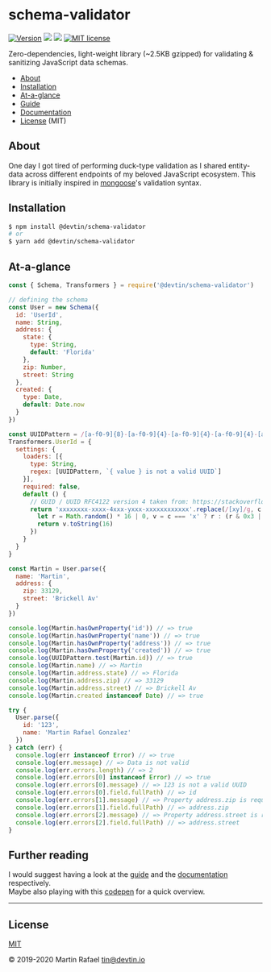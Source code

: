 # schema-validator
<a href="https://www.npmjs.com/package/@devtin/schema-validator"><img src="https://img.shields.io/npm/v/@devtin/schema-validator.svg" alt="Version"></a>
![](https://img.shields.io/badge/coverage-94%25-green)
![](https://github.com/devtin/schema-validator/workflows/tests/badge.svg)
[![MIT license](http://img.shields.io/badge/License-MIT-brightgreen.svg)](http://opensource.org/licenses)

Zero-dependencies, light-weight library (~2.5KB gzipped) for validating & sanitizing JavaScript data schemas.  

- [About](#about)
- [Installation](#installation)
- [At-a-glance](#at-a-glance)
- [Guide](./guide)
- [Documentation](/DOCS.md)
- [License](#license) (MIT)

## About

One day I got tired of performing duck-type validation as I shared entity-data across different endpoints of my beloved
JavaScript ecosystem. This library is initially inspired in [mongoose](https://mongoosejs.com)'s validation syntax. 

## Installation

```sh
$ npm install @devtin/schema-validator
# or
$ yarn add @devtin/schema-validator
```

## At-a-glance

```js
const { Schema, Transformers } = require('@devtin/schema-validator')

// defining the schema
const User = new Schema({
  id: 'UserId',
  name: String,
  address: {
    state: {
      type: String,
      default: 'Florida'
    },
    zip: Number,
    street: String
  },
  created: {
    type: Date,
    default: Date.now
  }
})

const UUIDPattern = /[a-f0-9]{8}-[a-f0-9]{4}-[a-f0-9]{4}-[a-f0-9]{4}-[a-f0-9]{12}/
Transformers.UserId = {
  settings: {
    loaders: [{
      type: String,
      regex: [UUIDPattern, `{ value } is not a valid UUID`]
    }],
    required: false,
    default () {
      // GUID / UUID RFC4122 version 4 taken from: https://stackoverflow.com/a/2117523/1064165
      return 'xxxxxxxx-xxxx-4xxx-yxxx-xxxxxxxxxxxx'.replace(/[xy]/g, c => {
        let r = Math.random() * 16 | 0, v = c === 'x' ? r : (r & 0x3 | 0x8)
        return v.toString(16)
      })
    }
  }
}

const Martin = User.parse({
  name: 'Martin',
  address: {
    zip: 33129,
    street: 'Brickell Av'
  }
})

console.log(Martin.hasOwnProperty('id')) // => true
console.log(Martin.hasOwnProperty('name')) // => true
console.log(Martin.hasOwnProperty('address')) // => true
console.log(Martin.hasOwnProperty('created')) // => true
console.log(UUIDPattern.test(Martin.id)) // => true
console.log(Martin.name) // => Martin
console.log(Martin.address.state) // => Florida
console.log(Martin.address.zip) // => 33129
console.log(Martin.address.street) // => Brickell Av
console.log(Martin.created instanceof Date) // => true

try {
  User.parse({
    id: '123',
    name: 'Martin Rafael Gonzalez'
  })
} catch (err) {
  console.log(err instanceof Error) // => true
  console.log(err.message) // => Data is not valid
  console.log(err.errors.length) // => 2
  console.log(err.errors[0] instanceof Error) // => true
  console.log(err.errors[0].message) // => 123 is not a valid UUID
  console.log(err.errors[0].field.fullPath) // => id
  console.log(err.errors[1].message) // => Property address.zip is required
  console.log(err.errors[1].field.fullPath) // => address.zip
  console.log(err.errors[2].message) // => Property address.street is required
  console.log(err.errors[2].field.fullPath) // => address.street
}

```


## Further reading

I would suggest having a look at the [guide](./guide/README.md) and the [documentation](./DOCS.md) respectively.  
Maybe also playing with this <a href="https://codepen.io/tin_r/pen/PoqwLMb" target="_blank">codepen</a> for a quick overview.

* * *

## License

[MIT](https://opensource.org/licenses/MIT)

&copy; 2019-2020 Martin Rafael <tin@devtin.io>
